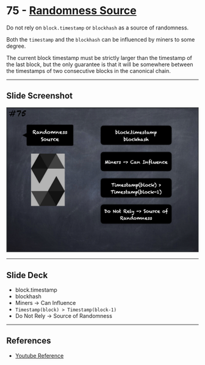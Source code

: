 # 75 - [Randomness Source](Randomness%20Source.md)
Do not rely on `block.timestamp` or `blockhash` as a source of randomness. 

Both the `timestamp` and the `blockhash` can be influenced by miners to some degree. 

The current block timestamp must be strictly larger than the timestamp of the last block, but the only guarantee is that it will be somewhere between the timestamps of two consecutive blocks in the canonical chain.

___
## Slide Screenshot
![075.png](../../images/solidity101/075.png)
___
## Slide Deck
- block.timestamp
- blockhash
- Miners -> Can Influence
- `Timestamp(block) > Timestamp(block-1)`
- Do Not Rely -> Source of Randomness
___
## References
- [Youtube Reference](https://youtu.be/WgU7KKKomMk?t=1289)


